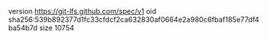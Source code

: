 version https://git-lfs.github.com/spec/v1
oid sha256:539b892377d1fc33cfdcf2ca632830af0664e2a980c6fbaf185e77df4ba54b7d
size 10754
